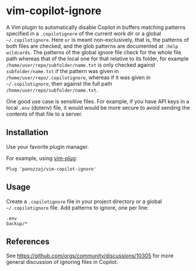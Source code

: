 # vim-copilot-ignore

A Vim plugin to automatically disable Copilot in buffers matching patterns specified in a `.copilotignore` of the current work dir or a global `~/.copilotignore`.
Here `or` is meant non-exclusively, that is, the patterns of both files are checked, and the glob patterns are documented at `:help wildcards`.
The patterns of the global ignore file check for the whole file path whereas that of the local one for that relative to its folder, for example `/home/user/repo/subfolder/name.txt` is only checked against `subfolder/name.txt` if the pattern was given in `/home/user/repo/.copilotignore`, whereas if it was given in `~/.copilotignore`, then against the full path `/home/user/repo/subfolder/name.txt`.

One good use case is sensitive files. For example, if you have API keys in a local `.env` (dotenv) file, it would
would be more secure to avoid sending the contents of that file to a server.

## Installation

Use your favorite plugin manager.

For example, using [vim-plug](https://github.com/junegunn/vim-plug):

```vimscript
Plug 'panozzaj/vim-copilot-ignore'
```

## Usage

Create a `.copilotignore` file in your project directory or a global `~/.copilotignore` file. Add patterns to ignore, one per line:

```
.env
backup/*
```

## References

See https://github.com/orgs/community/discussions/10305 for more general discussion of ignoring files in Copilot.
